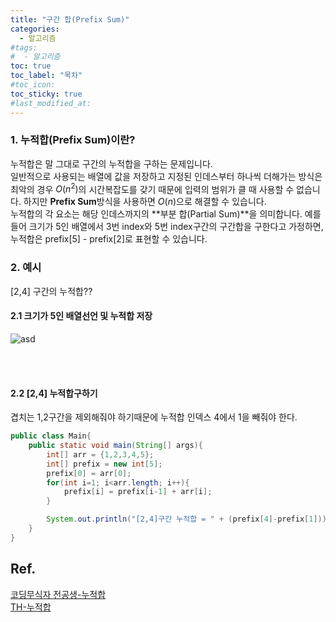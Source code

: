 ```yaml
---
title: "구간 합(Prefix Sum)"
categories:
  - 알고리즘
#tags:
#  - 알고리즘
toc: true
toc_label: "목차"
#toc_icon:
toc_sticky: true
#last_modified_at:
---
```


### 1. 누적합(Prefix Sum)이란?
누적합은 말 그대로 구간의 누적합을 구하는 문제입니다.\
일반적으로 사용되는 배열에 값을 저장하고 지정된 인데스부터 하나씩 더해가는 방식은 최악의 경우 $O(n^2)$의 시간복잡도를 갖기 때문에 입력의 범위가 클 때 사용할 수 없습니다. 하지만 **Prefix Sum**방식을 사용하면 $O(n)$으로 해결할 수 있습니다.\
누적합의 각 요소는 해당 인데스까지의 **부분 합(Partial Sum)**을 의미합니다. 예를 들어 크기가 5인 배열에서 3번 index와 5번 index구간의 구간합을 구한다고 가정하면, 누적합은 prefix[5] - prefix[2]로 표현할 수 있습니다.

### 2. 예시
[2,4] 구간의 누적합??

#### 2.1 크기가 5인 배열선언 및 누적합 저장
![asd](https://blog.kakaocdn.net/dn/pikBu/btq3cyNHvGc/0ZjVU7HgkgBGtkvNaa0YyK/img.png)

<br/><br/>

#### 2.2 [2,4] 누적합구하기
겹치는 1,2구간을 제외해줘야 하기때문에 누적합 인덱스 4에서 1을 빼줘야 한다.

```java
public class Main{
    public static void main(String[] args){
        int[] arr = {1,2,3,4,5};
        int[] prefix = new int[5];
        prefix[0] = arr[0];
        for(int i=1; i<arr.length; i++){
            prefix[i] = prefix[i-1] + arr[i];
        }

        System.out.println("[2,4]구간 누적합 = " + (prefix[4]-prefix[1]));
    }
}

```
## Ref.
[코딩무식자 전공생-누적합](https://jow1025.tistory.com/47)\
[TH-누적합](https://sskl660.tistory.com/77)

